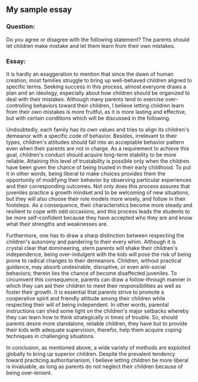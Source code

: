 ## My sample essay

### Question:

Do you agree or disagree with the following statement?
The parents should let children make mistake and let them learn from their own mistakes.

### Essay:

It is hardly an exaggeration to mention that since the dawn of human creation, most families struggle to bring up well-behaved children aligned to specific terms. Seeking success in this process, almost everyone draws a plan and an ideology, especially about how children should be organized to deal with their mistakes. Although many parents tend to exercise over-controlling behaviors toward their children, I believe letting children learn from their own mistakes is more fruitful, as it is more lasting and effective, but with certain conditions which will be discussed in the following.

Undoubtedly, each family has its own values and tries to align its children's demeanor with a specific code of behavior. Besides, irrelevant to their types, children's attitudes should fall into an acceptable behavior pattern even when their parents are not in charge. As a requirement to achieve this goal, children's conduct should acquire long-term stability to be more reliable. Attaining this level of trustability is possible only when the children have been given the chance of being trusted in their early childhood. To put it in other words, being liberal to make choices provides them the opportunity of modifying their behavior by observing particular experiences and their corresponding outcomes. Not only does this process assures that juveniles practice a growth mindset and to be welcoming of new situations, but they will also choose their role models more wisely, and follow in their footsteps. As a consequence, their characteristics become more steady and resilient to cope with odd occasions, and this process leads the students to be more self-confident because they have accepted who they are and know what their strengths and weaknesses are. 

Furthermore, one has to draw a sharp distinction between respecting the children's autonomy and pandering to their every whim. Although it is crystal clear that domineering, stern parents will shake their children's independence, being over-indulgent with the kids will pose the risk of being prone to radical changes to their demeanors. Children, without practical guidance, may absorb undesirable, disruptive, or even anti-social behaviors; therein lies the chance of become disaffected juveniles. To circumvent this consequence,  parents can draw a follow-through manner in which they can aid their children to meet their responsibilities as well as foster their growth. It is essential that parents strive to promote a cooperative spirit and friendly attitude among their children while respecting their will of being independent. In other words, parental instructions can shed some light on the children's major setbacks whereby they can learn how to think strategically in times of trouble. So, should parents desire more standalone, reliable children, they have but to provide their kids with adequate supervision, therefor, help them acquire coping techniques in challenging situations.

In conclusion, as mentioned above, a wide variety of methods are exploited globally to bring up superior children. Despite the prevalent tendency toward practicing authoritarianism, I believe letting children be more liberal is invaluable, as long as parents do not neglect their children because of being over-lenient.  
